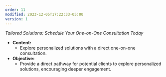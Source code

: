 ```yaml
---
order: 11
modified: 2023-12-05T17:22:33-05:00
version: 1
---
```

_Tailored Solutions: Schedule Your One-on-One Consultation Today_

- **Content:**
    - Explore personalized solutions with a direct one-on-one consultation.
- **Objective:**
    - Provide a direct pathway for potential clients to explore personalized solutions, encouraging deeper engagement.